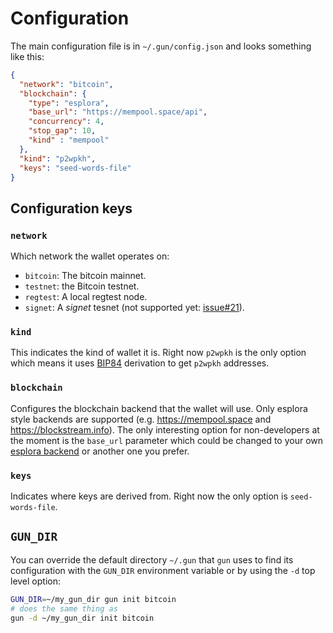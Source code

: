 # Configuration

The main configuration file is in `~/.gun/config.json` and looks something like this:

```json 
{
  "network": "bitcoin",
  "blockchain": {
    "type": "esplora",
    "base_url": "https://mempool.space/api",
    "concurrency": 4,
    "stop_gap": 10,
    "kind" : "mempool"
  },
  "kind": "p2wpkh",
  "keys": "seed-words-file"
}
```

## Configuration keys

### `network`

Which network the wallet operates on:

- `bitcoin`: The bitcoin mainnet.
- `testnet`: the Bitcoin testnet.
- `regtest`: A local regtest node.
- `signet`: A *signet* tesnet (not supported yet: [issue#21](https://github.com/LLFourn/gun/issues/21)).

### `kind`

This indicates the kind of wallet it is. 
Right now `p2wpkh` is the only option which means it uses [BIP84] derivation to get `p2wpkh` addresses.

### `blockchain`

Configures the blockchain backend that the wallet will use.
Only esplora style backends are supported (e.g. https://mempool.space and https://blockstream.info).
The only interesting option for non-developers at the moment is the `base_url` parameter which could be changed to your own [esplora backend] or another one you prefer.

### `keys`

Indicates where keys are derived from. Right now the only option is `seed-words-file`.

## `GUN_DIR`

You can override the default directory `~/.gun` that `gun` uses to find its configuration with the `GUN_DIR` environment variable or by using the `-d` top level option:

```sh
GUN_DIR=~/my_gun_dir gun init bitcoin
# does the same thing as
gun -d ~/my_gun_dir init bitcoin
```

[esplora backend]: https://github.com/Blockstream/electrs
[BIP84]: https://github.com/bitcoin/bips/blob/master/bip-0084.mediawiki
